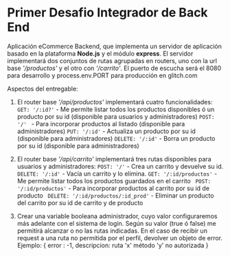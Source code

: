 # Primer Desafio Integrador de Back End

Aplicación eCommerce Backend, que implementa un servidor de aplicación basado en la plataforma **Node.js** y el módulo **express**. El servidor implementará dos conjuntos de rutas agrupadas en routers, uno con la url base _'/productos'_ y el otro con _'/carrito'_. El puerto de escucha será el 8080 para desarrollo y process.env.PORT para producción en glitch.com

Aspectos del entregable:

1. El router base _'/api/productos'_ implementará cuatro funcionalidades:
   `GET: '/:id?'` - Me permite listar todos los productos disponibles ó un producto por su id (disponible para usuarios y administradores)
   `POST: '/' ` - Para incorporar productos al listado (disponible para administradores)
   `PUT: '/:id'` - Actualiza un producto por su id (disponible para administradores)
   `DELETE: '/:id'` - Borra un producto por su id (disponible para administradores)

2. El router base _'/api/carrito'_ implementará tres rutas disponibles para usuarios y administradores:
   `POST: '/'` - Crea un carrito y devuelve su id.
   `DELETE: '/:id'` - Vacía un carrito y lo elimina.
   `GET: '/:id/productos'` - Me permite listar todos los productos guardados en el carrito
   ` POST: '/:id/productos'` - Para incorporar productos al carrito por su id de producto
   ` DELETE: '/:id/productos/:id_prod'` - Eliminar un producto del carrito por su id de carrito y de producto

3. Crear una variable booleana administrador, cuyo valor configuraremos más adelante con el sistema de login. Según su valor (true ó false) me permitirá alcanzar o no las rutas indicadas. En el caso de recibir un request a una ruta no permitida por el perfil, devolver un objeto de error. Ejemplo: { error : -1, descripcion: ruta 'x' método 'y' no autorizada }
